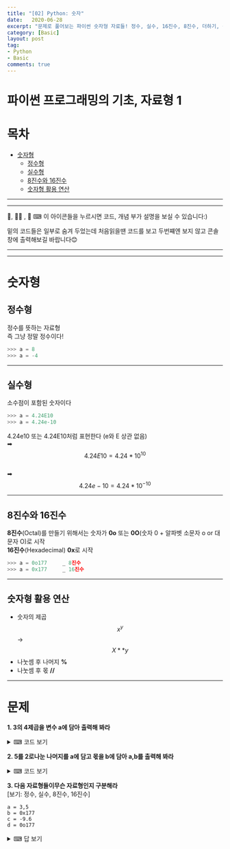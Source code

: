 ```yaml
---
title: "[02] Python: 숫자"
date:   2020-06-28
excerpt: "문제로 풀어보는 파이썬 숫자형 자료들! 정수, 실수, 16진수, 8진수, 더하기, 몫, 숫자형 활용 "
category: [Basic]
layout: post
tag:
- Python
- Basic
comments: true
---
```


# 파이썬 프로그래밍의 기초, 자료형 1

# 목차 
- [숫자형](#숫자형)
  * [정수형](#정수형)
  * [실수형](#실수형)
  * [8진수와 16진수](#8진수와-16진수)
  * [숫자형 활용 연산](#숫자형-활용-연산)

----
---

👀, 🤷‍♀️ , 📜    ⌨
이 아이콘들을 누르시면 코드, 개념 부가 설명을 보실 수 있습니다:)    

밑의 코드들은 일부로 숨겨 두었는데 처음읽을땐 코드를 보고 두번쨰엔 보지 않고 콘솔창에 출력해보길 바랍니다😊

---
----

# 숫자형

## 정수형
정수를 뜻하는 자료형     
즉 그냥 정말 정수이다!    
```python
>>> a = 8
>>> a = -4
```

----

## 실수형
소수점이 포함된 숫자이다    
```python
>>> a = 4.24E10
>>> a = 4.24e-10
```
 4.24e10 또는 4.24E10처럼 표현한다 (e와 E 상관 없음)     
➡ $$4.24E10 = 4.24*10^{10}$$     
➡ $$4.24e-10 = 4.24*10^{-10}$$
 
----

## 8진수와 16진수
**8진수**(Octal)를 만들기 위해서는 숫자가 **0o** 또는 **0O**(숫자 0 + 알파벳 소문자 o or 대문자 O)로 시작      
**16진수**(Hexadecimal) **0x**로 시작

```python
>>> a = 0o177     _ 8진수
>>> a = 0x177     _ 16진수
```

----

## 숫자형 활용 연산 
* 숫자의 제곱      $$x^y$$	  ->    $$X**y$$
* 나눗셈 후 나머지    **%**
* 나눗셈 후 몫	 **//**


-------

# 문제  

**1. 3의 4제곱을 변수 a에 담아 출력해 봐라**    
<details>
<summary>⌨ 코드 보기</summary>
<div markdown="1">
  
```python
a = 3**4
print(a)
```
  
</div>
</details>

**2. 5를 2로나눈 나머지를 a에 담고 몫을 b에 담아 a,b를 출력해 봐라**    
<details>
<summary>⌨ 코드 보기</summary>
<div markdown="1">
  
```python
a = 5%2
b = 5//2
print(a)
print(b)
```
  
</div>
</details>

**3. 다음 자료형들이무슨 자료형인지 구분해라**     
[보기: 정수, 실수, 8진수, 16진수]
```
a = 3,5
b = 0x177
c = -9.6
d = 0o177
```

<details>
<summary>⌨ 답 보기</summary>
<div markdown="1">
  
1. 정수   
2. 16진수   
3. 실수   
4. 8진수    
  
</div>
</details>


